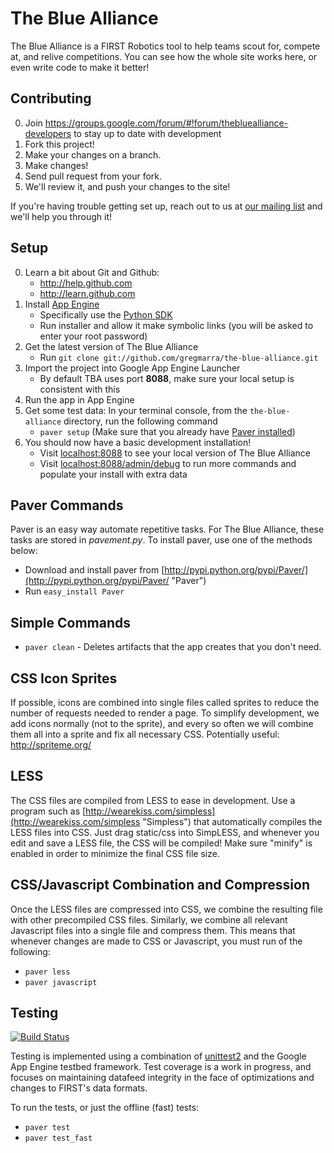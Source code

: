 The Blue Alliance
==================
The Blue Alliance is a FIRST Robotics tool to help teams scout for, compete at, and relive competitions. You can see how the whole site works here, or even write code to make it better!

Contributing
------------
0. Join https://groups.google.com/forum/#!forum/thebluealliance-developers to stay up to date with development
1. Fork this project!
2. Make your changes on a branch.
3. Make changes!
4. Send pull request from your fork.
5. We'll review it, and push your changes to the site!

If you're having trouble getting set up, reach out to us at [our mailing list](https://groups.google.com/forum/?fromgroups#!forum/thebluealliance-developers) and we'll help you through it!

Setup
-----
0. Learn a bit about Git and Github:
	* http://help.github.com
	* http://learn.github.com
1. Install [App Engine](http://code.google.com/intl/en/appengine/)
	* Specifically use the [Python SDK](http://code.google.com/intl/en/appengine/downloads.html#Google_App_Engine_SDK_for_Python)
	* Run installer and allow it make symbolic links (you will be asked to enter your root password)
2. Get the latest version of The Blue Alliance
	* Run `git clone git://github.com/gregmarra/the-blue-alliance.git`
3. Import the project into Google App Engine Launcher
	* By default TBA uses port **8088**, make sure your local setup is consistent with this
4. Run the app in App Engine
5. Get some test data: In your terminal console, from the `the-blue-alliance` directory, run the following command
	* `paver setup` (Make sure that you already have [Paver installed](#paver-commands))
6. You should now have a basic development installation!
	* Visit [localhost:8088](http://localhost:8088) to see your local version of The Blue Alliance
	* Visit [localhost:8088/admin/debug](http://localhost:8088/admin/debug) to run more commands and populate your install with extra data

Paver Commands
--------------
Paver is an easy way automate repetitive tasks. For The Blue Alliance, these tasks are stored in _pavement.py_. 
To install paver, use one of the methods below:
* Download and install paver from [http://pypi.python.org/pypi/Paver/](http://pypi.python.org/pypi/Paver/ "Paver") 
* Run `easy_install Paver`

## Simple Commands
* `paver clean` - Deletes artifacts that the app creates that you don't need.

CSS Icon Sprites
-----------
If possible, icons are combined into single files called sprites to reduce the number of requests needed to render a page.
To simplify development, we add icons normally (not to the sprite), and every so often we will combine them all into a sprite and fix all necessary CSS.
Potentially useful: http://spriteme.org/

LESS
----
The CSS files are compiled from LESS to ease in development. Use a program such as [http://wearekiss.com/simpless](http://wearekiss.com/simpless "Simpless") that automatically compiles
the LESS files into CSS. Just drag static/css into SimpLESS, and whenever you edit and save a LESS file, the CSS will be compiled! Make sure "minify" is enabled in order to minimize the final CSS file size.

CSS/Javascript Combination and Compression
------------------------------------------
Once the LESS files are compressed into CSS, we combine the resulting file with other precompiled CSS files. Similarly, we combine all relevant Javascript files into a single file and compress them.
This means that whenever changes are made to CSS or Javascript, you must run of the following:
* `paver less`
* `paver javascript`

Testing
-------
[![Build Status](https://travis-ci.org/gregmarra/the-blue-alliance.png?branch=master)](https://travis-ci.org/gregmarra/the-blue-alliance)

Testing is implemented using a combination of [unittest2](http://pypi.python.org/pypi/unittest2 "Uniter Test 2") and the Google App Engine testbed framework. Test coverage is a work in progress, and focuses on maintaining datafeed integrity in the face of optimizations and changes to FIRST's data formats.

To run the tests, or just the offline (fast) tests:
* `paver test`
* `paver test_fast`
